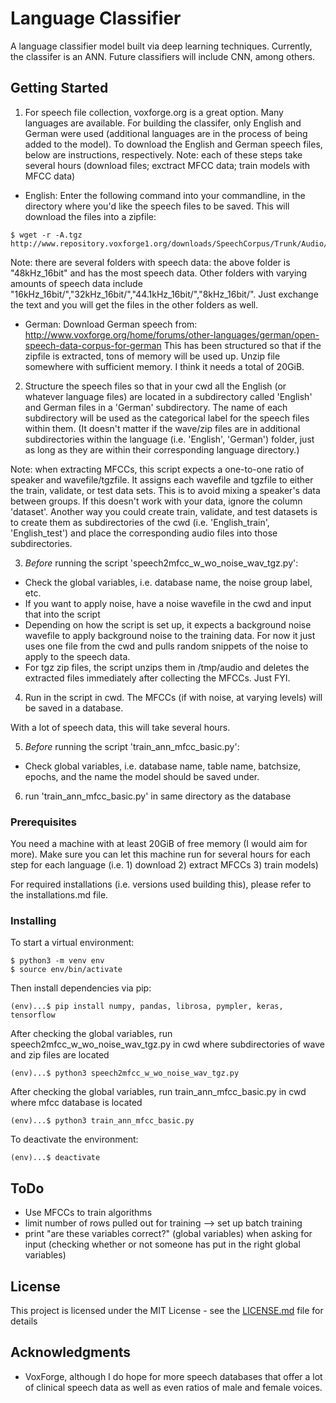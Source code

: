# Language Classifier
A language classifier model built via deep learning techniques. Currently, the classifer is an ANN. Future classifiers will include CNN, among others.

## Getting Started

1) For speech file collection, voxforge.org is a great option. Many languages are available. For building the classifer, only English and German were used (additional languages are in the process of being added to the model). To download the English and German speech files, below are instructions, respectively. Note: each of these steps take several hours (download files; exctract MFCC data; train models with MFCC data)

* English:
Enter the following command into your commandline, in the directory where you'd like the speech files to be saved. This will download the files into a zipfile:
```
$ wget -r -A.tgz http://www.repository.voxforge1.org/downloads/SpeechCorpus/Trunk/Audio/Original/48kHz_16bit/s
```
Note: there are several folders with speech data: the above folder is "48kHz_16bit" and has the most speech data. Other folders with varying amounts of speech data include "16kHz_16bit/","32kHz_16bit/","44.1kHz_16bit/","8kHz_16bit/". Just exchange the text and you will get the files in the other folders as well.

* German:
Download German speech from: http://www.voxforge.org/home/forums/other-languages/german/open-speech-data-corpus-for-german
This has been structured so that if the zipfile is extracted, tons of memory will be used up. Unzip file somewhere with sufficient memory. I think it needs a total of 20GiB.

2) Structure the speech files so that in your cwd all the English (or whatever language files) are located in a subdirectory called 'English' and German files in a 'German' subdirectory. The name of each subdirectory will be used as the categorical label for the speech files within them. (It doesn't matter if the wave/zip files are in additional subdirectories within the language (i.e. 'English', 'German') folder, just as long as they are within their corresponding language directory.)

Note: when extracting MFCCs, this script expects a one-to-one ratio of speaker and wavefile/tgzfile. It assigns each wavefile and tgzfile to either the train, validate, or test data sets. This is to avoid mixing a speaker's data between groups. If this doesn't work with your data, ignore the column 'dataset'. Another way you could create train, validate, and test datasets is to create them as subdirectories of the cwd (i.e. 'English_train', 'English_test') and place the corresponding audio files into those subdirectories.

3) *Before* running the script 'speech2mfcc_w_wo_noise_wav_tgz.py':
* Check the global variables, i.e. database name, the noise group label, etc.
* If you want to apply noise, have a noise wavefile in the cwd and input that into the script
* Depending on how the script is set up, it expects a background noise wavefile to apply background noise to the training data. For now it just uses one file from the cwd and pulls random snippets of the noise to apply to the speech data.
* For tgz zip files, the script unzips them in /tmp/audio and deletes the extracted files immediately after collecting the MFCCs. Just FYI.

4) Run  in the script in cwd. The MFCCs (if with noise, at varying levels) will be saved in a database. 

With a lot of speech data, this will take several hours.

5) *Before* running the script 'train_ann_mfcc_basic.py':
* Check global variables, i.e. database name, table name, batchsize, epochs, and the name the model should be saved under.

6) run 'train_ann_mfcc_basic.py' in same directory as the database

### Prerequisites

You need a machine with at least 20GiB of free memory (I would aim for more). Make sure you can let this machine run for several hours for each step for each language (i.e. 1) download 2) extract MFCCs 3) train models)

For required installations (i.e. versions used building this), please refer to the installations.md file.

### Installing

To start a virtual environment:
```
$ python3 -m venv env
$ source env/bin/activate
```

Then install dependencies via pip:
```
(env)...$ pip install numpy, pandas, librosa, pympler, keras, tensorflow
```

After checking the global variables, run speech2mfcc_w_wo_noise_wav_tgz.py in cwd where subdirectories of wave and zip files are located
```
(env)...$ python3 speech2mfcc_w_wo_noise_wav_tgz.py
```

After checking the global variables, run train_ann_mfcc_basic.py in cwd where mfcc database is located
```
(env)...$ python3 train_ann_mfcc_basic.py
```

To deactivate the environment:
```
(env)...$ deactivate
```

## ToDo
* Use MFCCs to train algorithms
* limit number of rows pulled out for training --> set up batch training 
* print "are these variables correct?" (global variables) when asking for input (checking whether or not someone has put in the right global variables)

## License

This project is licensed under the MIT License - see the [LICENSE.md](LICENSE.md) file for details

## Acknowledgments

* VoxForge, although I do hope for more speech databases that offer a lot of clinical speech data as well as even ratios of male and female voices.
